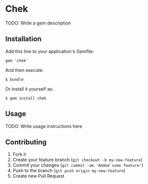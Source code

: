# Chek

TODO: Write a gem description

## Installation

Add this line to your application's Gemfile:

    gem 'chek'

And then execute:

    $ bundle

Or install it yourself as:

    $ gem install chek

## Usage

TODO: Write usage instructions here

## Contributing

1. Fork it
2. Create your feature branch (`git checkout -b my-new-feature`)
3. Commit your changes (`git commit -am 'Added some feature'`)
4. Push to the branch (`git push origin my-new-feature`)
5. Create new Pull Request
